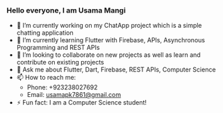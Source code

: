### Hello everyone, I am Usama Mangi

- 🔭 I’m currently working on my ChatApp project which is a simple chatting application
- 🌱 I’m currently learning Flutter with Firebase, APIs, Asynchronous Programming and REST APIs
- 👯 I’m looking to collaborate on new projects as well as learn and contribute on existing projects
- 💬 Ask me about Flutter, Dart, Firebase, REST APIs, Computer Science
- 📫 How to reach me:
  - Phone: +923238027692
  - Email: usamapk7861@gmail.com
- ⚡ Fun fact: I am a Computer Science student!
